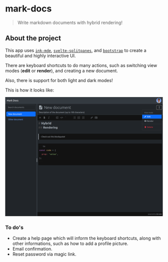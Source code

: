 # mark-docs

> Write markdown documents with hybrid rendering!

## About the project

This app uses [`ink-mde`](https://github.com/voracious/ink-mde), [`svelte-splitpanes`](https://github.com/orefalo/svelte-splitpanes), and [`bootstrap`](https://github.com/twbs/bootstrap) to create a beautiful and highly interactive UI.

There are keyboard shortcuts to do many actions, such as switching view modes (**edit** or **render**), and creating a new document.

Also, there is support for both light and dark modes!

This is how it looks like:

![doc page](readme-assets/doc-page.png)

### To do's

- Create a help page which will inform the keyboard shortcuts, along with other informations, such as how to add a profile picture.
- Email confirmation.
- Reset password via magic link.
